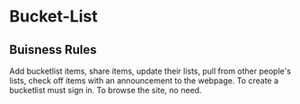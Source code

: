 # Bucket-List

## Buisness Rules

Add bucketlist items, share items, update their lists, pull from other people's lists, check off items with an announcement to the webpage. To create a bucketlist must sign in. To browse the site, no need.

##
